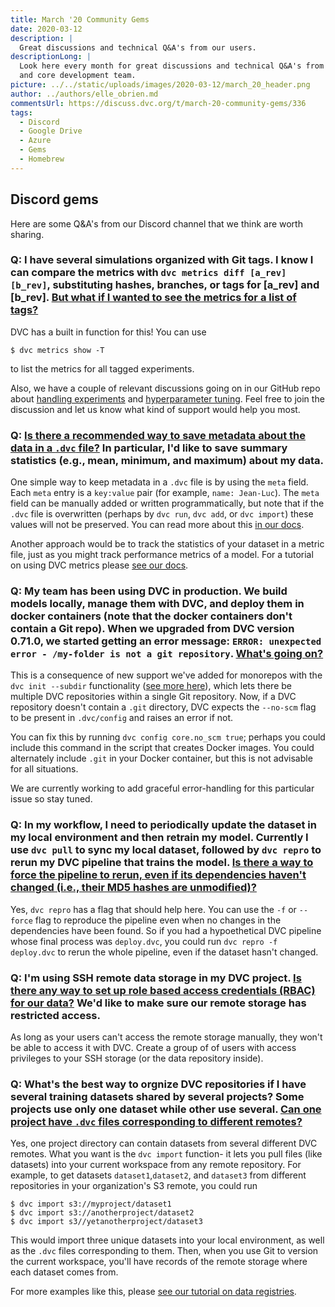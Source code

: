 ```yaml
---
title: March '20 Community Gems
date: 2020-03-12
description: |
  Great discussions and technical Q&A's from our users.
descriptionLong: |
  Look here every month for great discussions and technical Q&A's from our users 
  and core development team.
picture: ../../static/uploads/images/2020-03-12/march_20_header.png
author: ../authors/elle_obrien.md
commentsUrl: https://discuss.dvc.org/t/march-20-community-gems/336
tags:
  - Discord
  - Google Drive
  - Azure
  - Gems
  - Homebrew
---
```


## Discord gems

Here are some Q&A's from our Discord channel that we think are worth sharing.

### Q: I have several simulations organized with Git tags. I know I can compare the metrics with `dvc metrics diff [a_rev] [b_rev]`, substituting hashes, branches, or tags for [a_rev] and [b_rev]. [But what if I wanted to see the metrics for a list of tags?](https://discordapp.com/channels/485586884165107732/563406153334128681/687634347104403528)

DVC has a built in function for this! You can use

```dvc
$ dvc metrics show -T
```

to list the metrics for all tagged experiments.

Also, we have a couple of relevant discussions going on in our GitHub repo about
[handling experiments](https://github.com/iterative/dvc/issues/2799) and
[hyperparameter tuning](https://github.com/iterative/dvc/issues/3393). Feel free
to join the discussion and let us know what kind of support would help you most.

### Q: [Is there a recommended way to save metadata about the data in a `.dvc` file?](https://discordapp.com/channels/485586884165107732/563406153334128681/685105104340386037) In particular, I'd like to save summary statistics (e.g., mean, minimum, and maximum) about my data.

One simple way to keep metadata in a `.dvc` file is by using the `meta` field.
Each `meta` entry is a `key:value` pair (for example, `name: Jean-Luc`). The
`meta` field can be manually added or written programmatically, but note that if
the `.dvc` file is overwritten (perhaps by `dvc run`, `dvc add`, or
`dvc import`) these values will not be preserved. You can read more about this
[in our docs](https://dvc.org/doc/user-guide/dvc-file-format).

Another approach would be to track the statistics of your dataset in a metric
file, just as you might track performance metrics of a model. For a tutorial on
using DVC metrics please
[see our docs](https://dvc.org/doc/command-reference/metrics).

### Q: My team has been using DVC in production. We build models locally, manage them with DVC, and deploy them in docker containers (note that the docker containers don't contain a Git repo). When we upgraded from DVC version 0.71.0, we started getting an error message: `ERROR: unexpected error - /my-folder is not a git repository`. [What's going on?](https://discordapp.com/channels/485586884165107732/485596304961962003/687403454989467650)

This is a consequence of new support we've added for monorepos with the
`dvc init --subdir` functionality
([see more here](https://dvc.org/doc/command-reference/init#init)), which lets
there be multiple DVC repositories within a single Git repository. Now, if a DVC
repository doesn't contain a `.git` directory, DVC expects the `--no-scm` flag
to be present in `.dvc/config` and raises an error if not.

You can fix this by running `dvc config core.no_scm true`; perhaps you could
include this command in the script that creates Docker images. You could
alternately include `.git` in your Docker container, but this is not advisable
for all situations.

We are currently working to add graceful error-handling for this particular
issue so stay tuned.

### Q: In my workflow, I need to periodically update the dataset in my local environment and then retrain my model. Currently I use `dvc pull` to sync my local dataset, followed by `dvc repro` to rerun my DVC pipeline that trains the model. [Is there a way to force the pipeline to rerun, even if its dependencies haven't changed (i.e., their MD5 hashes are unmodified)?](https://discordapp.com/channels/485586884165107732/563406153334128681/687422002822381609)

Yes, `dvc repro` has a flag that should help here. You can use the `-f` or
`--force` flag to reproduce the pipeline even when no changes in the
dependencies have been found. So if you had a hypoethetical DVC pipeline whose
final process was `deploy.dvc`, you could run `dvc repro -f deploy.dvc` to rerun
the whole pipeline, even if the dataset hasn't changed.

### Q: I'm using SSH remote data storage in my DVC project. [Is there any way to set up role based access credentials (RBAC) for our data?](https://discordapp.com/channels/485586884165107732/563406153334128681/683993824879443968) We'd like to make sure our remote storage has restricted access.

As long as your users can't access the remote storage manually, they won't be
able to access it with DVC. Create a group of of users with access privileges to
your SSH storage (or the data repository inside).

### Q: What's the best way to orgnize DVC repositories if I have several training datasets shared by several projects? Some projects use only one dataset while other use several. [Can one project have `.dvc` files corresponding to different remotes?](https://discordapp.com/channels/485586884165107732/563406153334128681/670664813973864449)

Yes, one project directory can contain datasets from several different DVC
remotes. What you want is the `dvc import` function- it lets you pull files
(like datasets) into your current workspace from any remote repository. For
example, to get datasets `dataset1`,`dataset2`, and `dataset3` from different
repositories in your organization's S3 remote, you could run

```dvc
$ dvc import s3://myproject/dataset1
$ dvc import s3://anotherproject/dataset2
$ dvc import s3//yetanotherproject/dataset3
```

This would import three unique datasets into your local environment, as well as
the `.dvc` files corresponding to them. Then, when you use Git to version the
current workspace, you'll have records of the remote storage where each dataset
comes from.

For more examples like this, please
[see our tutorial on data registries](https://dvc.org/doc/use-cases/data-registries).
